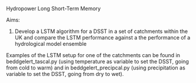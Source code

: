 Hydropower Long Short-Term Memory

Aims:
1) Develop a LSTM algorithm for a DSST in a set of catchments within the UK and compare the LSTM performance against a the performance of a hydrological model ensemble


Examples of the LSTM setup for one of the catchments can be found in beddgelert_tascal.py (using temperature as variable to set the DSST, going from cold to warm) and in beddgelert_precipcal.py (using precipitation as variable to set the DSST, going from dry to wet).

